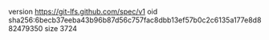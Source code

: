 version https://git-lfs.github.com/spec/v1
oid sha256:6becb37eeba43b96b87d56c757fac8dbb13ef57b0c2c6135a177e8d882479350
size 3724
